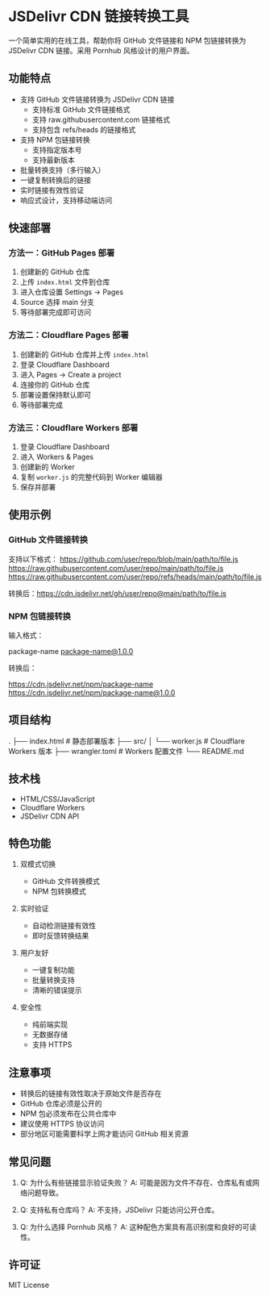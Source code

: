 # JSDelivr CDN 链接转换工具

一个简单实用的在线工具，帮助你将 GitHub 文件链接和 NPM 包链接转换为 JSDelivr CDN 链接。采用 Pornhub 风格设计的用户界面。

## 功能特点

- 支持 GitHub 文件链接转换为 JSDelivr CDN 链接
  - 支持标准 GitHub 文件链接格式
  - 支持 raw.githubusercontent.com 链接格式
  - 支持包含 refs/heads 的链接格式
- 支持 NPM 包链接转换
  - 支持指定版本号
  - 支持最新版本
- 批量转换支持（多行输入）
- 一键复制转换后的链接
- 实时链接有效性验证
- 响应式设计，支持移动端访问

## 快速部署

### 方法一：GitHub Pages 部署

1. 创建新的 GitHub 仓库
2. 上传 `index.html` 文件到仓库
3. 进入仓库设置 Settings -> Pages
4. Source 选择 main 分支
5. 等待部署完成即可访问

### 方法二：Cloudflare Pages 部署

1. 创建新的 GitHub 仓库并上传 `index.html`
2. 登录 Cloudflare Dashboard
3. 进入 Pages -> Create a project
4. 连接你的 GitHub 仓库
5. 部署设置保持默认即可
6. 等待部署完成

### 方法三：Cloudflare Workers 部署

1. 登录 Cloudflare Dashboard
2. 进入 Workers & Pages
3. 创建新的 Worker
4. 复制 `worker.js` 的完整代码到 Worker 编辑器
5. 保存并部署

## 使用示例

### GitHub 文件链接转换

支持以下格式：
  https://github.com/user/repo/blob/main/path/to/file.js
  https://raw.githubusercontent.com/user/repo/main/path/to/file.js
  https://raw.githubusercontent.com/user/repo/refs/heads/main/path/to/file.js

转换后：https://cdn.jsdelivr.net/gh/user/repo@main/path/to/file.js

### NPM 包链接转换

输入格式：

  package-name
  package-name@1.0.0

转换后：

  https://cdn.jsdelivr.net/npm/package-name
  https://cdn.jsdelivr.net/npm/package-name@1.0.0

## 项目结构
.
├── index.html # 静态部署版本
├── src/
│ └── worker.js # Cloudflare Workers 版本
├── wrangler.toml # Workers 配置文件
└── README.md


## 技术栈

- HTML/CSS/JavaScript
- Cloudflare Workers
- JSDelivr CDN API

## 特色功能

1. 双模式切换
   - GitHub 文件转换模式
   - NPM 包转换模式

2. 实时验证
   - 自动检测链接有效性
   - 即时反馈转换结果

3. 用户友好
   - 一键复制功能
   - 批量转换支持
   - 清晰的错误提示

4. 安全性
   - 纯前端实现
   - 无数据存储
   - 支持 HTTPS

## 注意事项

- 转换后的链接有效性取决于原始文件是否存在
- GitHub 仓库必须是公开的
- NPM 包必须发布在公共仓库中
- 建议使用 HTTPS 协议访问
- 部分地区可能需要科学上网才能访问 GitHub 相关资源

## 常见问题

1. Q: 为什么有些链接显示验证失败？
   A: 可能是因为文件不存在、仓库私有或网络问题导致。

2. Q: 支持私有仓库吗？
   A: 不支持，JSDelivr 只能访问公开仓库。

3. Q: 为什么选择 Pornhub 风格？
   A: 这种配色方案具有高识别度和良好的可读性。

## 许可证

MIT License
